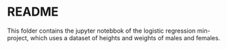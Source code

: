 # README
This folder contains the jupyter notebbok of the logistic regression min-project, which uses a dataset of heights and weights of males and females. 
